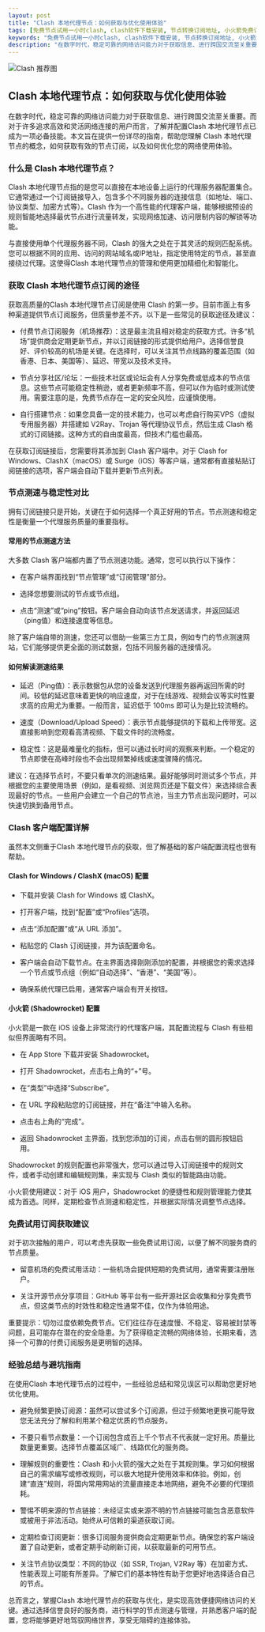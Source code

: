 ```yaml
---
layout: post
title: "Clash 本地代理节点：如何获取与优化使用体验"
tags: [免费节点试用一小时clash, clash软件下载安装, 节点转换订阅地址, 小火箭免费订阅地址, clash怎么设置]
keywords: "免费节点试用一小时clash, clash软件下载安装, 节点转换订阅地址, 小火箭免费订阅地址, clash怎么设置"
description: "在数字时代，稳定可靠的网络访问能力对于获取信息、进行跨国交流至关重要。而对于许多追求高效和灵活网络连接的用户而言，了解并配置Clash 本地代理节点已成为一项必备技能。本文旨在提供一份详尽的指南，帮助您理解 Clash 本地代理节点的概念，如何获取有效的节点订阅，以及如何优化您的网络使用体验。"
---
```


![Clash 推荐图](https://clashjd.github.io/assets/img/clash节点推荐.png)

## Clash 本地代理节点：如何获取与优化使用体验

在数字时代，稳定可靠的网络访问能力对于获取信息、进行跨国交流至关重要。而对于许多追求高效和灵活网络连接的用户而言，了解并配置Clash 本地代理节点已成为一项必备技能。本文旨在提供一份详尽的指南，帮助您理解 Clash 本地代理节点的概念，如何获取有效的节点订阅，以及如何优化您的网络使用体验。

### 什么是 Clash 本地代理节点？

Clash 本地代理节点指的是您可以直接在本地设备上运行的代理服务器配置集合。它通常通过一个订阅链接导入，包含多个不同服务器的连接信息（如地址、端口、协议类型、加密方式等）。Clash 作为一个高性能的代理客户端，能够根据预设的规则智能地选择最优节点进行流量转发，实现网络加速、访问限制内容的解锁等功能。

与直接使用单个代理服务器不同，Clash 的强大之处在于其灵活的规则匹配系统。您可以根据不同的应用、访问的网站域名或IP地址，指定使用特定的节点，甚至直接绕过代理。这使得Clash 本地代理节点的管理和使用更加精细化和智能化。

### 获取 Clash 本地代理节点订阅的途径

获取高质量的Clash 本地代理节点订阅是使用 Clash 的第一步。目前市面上有多种渠道提供节点订阅服务，但质量参差不齐。以下是一些常见的获取途径及建议：

- 付费节点订阅服务（机场推荐）：这是最主流且相对稳定的获取方式。许多“机场”提供商会定期更新节点，并以订阅链接的形式提供给用户。选择信誉良好、评价较高的机场是关键。在选择时，可以关注其节点线路的覆盖范围（如香港、日本、美国等）、延迟、带宽以及技术支持。

- 节点分享社区/论坛：一些技术社区或论坛会有人分享免费或低成本的节点信息。这些节点可能稳定性稍逊，或者更新频率不高，但可以作为临时或测试使用。需要注意的是，免费节点存在一定的安全风险，应谨慎使用。

- 自行搭建节点：如果您具备一定的技术能力，也可以考虑自行购买VPS（虚拟专用服务器）并搭建如 V2Ray、Trojan 等代理协议节点，然后生成 Clash 格式的订阅链接。这种方式的自由度最高，但技术门槛也最高。

在获取订阅链接后，您需要将其添加到 Clash 客户端中。对于 Clash for Windows、ClashX（macOS）或 Surge（iOS）等客户端，通常都有直接粘贴订阅链接的选项，客户端会自动下载并更新节点列表。

### 节点测速与稳定性对比

拥有订阅链接只是开始，关键在于如何选择一个真正好用的节点。节点测速和稳定性是衡量一个代理服务质量的重要指标。

#### 常用的节点测速方法

大多数 Clash 客户端都内置了节点测速功能。通常，您可以执行以下操作：

- 在客户端界面找到“节点管理”或“订阅管理”部分。

- 选择您想要测试的节点或节点组。

- 点击“测速”或“ping”按钮。客户端会自动向该节点发送请求，并返回延迟（ping值）和连接速度等信息。

除了客户端自带的测速，您还可以借助一些第三方工具，例如专门的节点测速网站，它们能够提供更全面的测试数据，包括不同服务器的连接情况。

#### 如何解读测速结果

- 延迟（Ping值）：表示数据包从您的设备发送到代理服务器再返回所需的时间。较低的延迟意味着更快的响应速度，对于在线游戏、视频会议等实时性要求高的应用尤为重要。一般而言，延迟低于 100ms 即可认为是比较流畅的。

- 速度（Download/Upload Speed）：表示节点能够提供的下载和上传带宽。这直接影响到您观看高清视频、下载文件时的流畅度。

- 稳定性：这是最难量化的指标，但可以通过长时间的观察来判断。一个稳定的节点即使在高峰时段也不会出现频繁掉线或速度骤降的情况。

建议：在选择节点时，不要只看单次的测速结果。最好能够同时测试多个节点，并根据您的主要使用场景（例如，是看视频、浏览网页还是下载文件）来选择综合表现最好的节点。一些用户会建立一个自己的节点池，当主力节点出现问题时，可以快速切换到备用节点。

### Clash 客户端配置详解

虽然本文侧重于Clash 本地代理节点的获取，但了解基础的客户端配置流程也很有帮助。

#### Clash for Windows / ClashX (macOS) 配置

- 下载并安装 Clash for Windows 或 ClashX。

- 打开客户端，找到“配置”或“Profiles”选项。

- 点击“添加配置”或“从 URL 添加”。

- 粘贴您的 Clash 订阅链接，并为该配置命名。

- 客户端会自动下载节点。在主界面选择刚刚添加的配置，并根据您的需求选择一个节点或节点组（例如“自动选择”、“香港”、“美国”等）。

- 确保系统代理已启用，通常客户端会有开关按钮。

#### 小火箭 (Shadowrocket) 配置

小火箭是一款在 iOS 设备上非常流行的代理客户端，其配置流程与 Clash 有些相似但界面略有不同。

- 在 App Store 下载并安装 Shadowrocket。

- 打开 Shadowrocket，点击右上角的“+”号。

- 在“类型”中选择“Subscribe”。

- 在 URL 字段粘贴您的订阅链接，并在“备注”中输入名称。

- 点击右上角的“完成”。

- 返回 Shadowrocket 主界面，找到您添加的订阅，点击右侧的圆形按钮启用。

Shadowrocket 的规则配置也非常强大，您可以通过导入订阅链接中的规则文件，或者手动创建和编辑规则集，来实现与 Clash 类似的智能路由功能。

小火箭使用建议：对于 iOS 用户，Shadowrocket 的便捷性和规则管理能力使其成为首选。同样，定期检查节点测速和稳定性，并根据实际情况调整节点选择。

### 免费试用订阅获取建议

对于初次接触的用户，可以考虑先获取一些免费试用订阅，以便了解不同服务商的节点质量。

- 留意机场的免费试用活动：一些机场会提供短期的免费试用，通常需要注册账户。

- 关注开源节点分享项目：GitHub 等平台有一些开源社区会收集和分享免费节点，但这类节点的时效性和稳定性通常不佳，仅作为体验用途。

重要提示：切勿过度依赖免费节点。它们往往存在速度慢、不稳定、容易被封禁等问题，且可能存在潜在的安全隐患。为了获得稳定流畅的网络体验，长期来看，选择一个可靠的付费订阅服务是更明智的选择。

### 经验总结与避坑指南

在使用Clash 本地代理节点的过程中，一些经验总结和常见误区可以帮助您更好地优化使用。

- 避免频繁更换订阅源：虽然可以尝试多个订阅源，但过于频繁地更换可能导致您无法充分了解和利用某个稳定优质的节点服务。

- 不要只看节点数量：一个订阅包含成百上千个节点不代表就一定好用。质量比数量更重要。选择节点覆盖区域广、线路优化的服务商。

- 理解规则的重要性：Clash 和小火箭的强大之处在于其规则集。学习如何根据自己的需求编写或修改规则，可以极大地提升使用效率和体验。例如，创建“直连”规则，将国内常用网站的流量直接走本地网络，避免不必要的代理损耗。

- 警惕不明来源的节点链接：未经证实或来源不明的节点链接可能包含恶意软件或被用于非法活动。始终从可信赖的渠道获取订阅。

- 定期检查订阅更新：很多订阅服务提供商会定期更新节点。确保您的客户端设置了自动更新，或者定期手动刷新订阅，以获取最新的可用节点。

- 关注节点协议类型：不同的协议（如 SSR, Trojan, V2Ray 等）在加密方式、性能表现上可能有所差异。了解它们的基本特性有助于您更好地选择适合自己的节点。

总而言之，掌握Clash 本地代理节点的获取与优化，是实现高效便捷网络访问的关键。通过选择信誉良好的服务商，进行科学的节点测速与管理，并熟悉客户端的配置，您将能够更好地驾驭网络世界，享受无阻碍的连接体验。